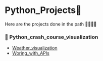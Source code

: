 # Python_Projects:rocket:
Here are the projects done in the path :triangular_flag_on_post::running::muscle::running:  
  
### :rainbow: Python_crash_course_visualization  
* [Weather_visualization](https://github.com/Edwardus666/Python_Projects/tree/main/Data_visualization)  
* [Woring_with_APIs](https://github.com/Edwardus666/Python_Projects/tree/main/Data_visualization/Working_with_APIs)  

